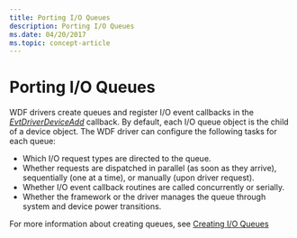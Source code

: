 ```yaml
---
title: Porting I/O Queues
description: Porting I/O Queues
ms.date: 04/20/2017
ms.topic: concept-article
---
```


# Porting I/O Queues


WDF drivers create queues and register I/O event callbacks in the [*EvtDriverDeviceAdd*](/windows-hardware/drivers/ddi/wdfdriver/nc-wdfdriver-evt_wdf_driver_device_add) callback. By default, each I/O queue object is the child of a device object. The WDF driver can configure the following tasks for each queue:

-   Which I/O request types are directed to the queue.
-   Whether requests are dispatched in parallel (as soon as they arrive), sequentially (one at a time), or manually (upon driver request).
-   Whether I/O event callback routines are called concurrently or serially.
-   Whether the framework or the driver manages the queue through system and device power transitions.

For more information about creating queues, see [Creating I/O Queues](creating-i-o-queues.md)

 


